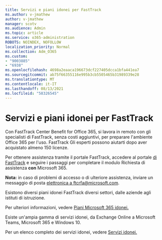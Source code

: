 ```yaml
---
title: Servizi e piani idonei per FastTrack
ms.author: v-jmathew
author: v-jmathew
manager: scotv
ms.audience: Admin
ms.topic: article
ms.service: o365-administration
ROBOTS: NOINDEX, NOFOLLOW
localization_priority: Normal
ms.collection: Adm_O365
ms.custom:
- "9003885"
- "6938"
ms.openlocfilehash: 4698a2eaaca196673dcf227405dcca1bfa441ea7
ms.sourcegitcommit: ab75f66355116e995b3cb5505465b31989339e28
ms.translationtype: MT
ms.contentlocale: it-IT
ms.lasthandoff: 08/13/2021
ms.locfileid: "58326545"
---
```

# <a name="eligible-services-and-plans-for-fasttrack"></a>Servizi e piani idonei per FastTrack

Con FastTrack Center Benefit for Office 365, si lavora in remoto con gli specialisti di FastTrack, senza costi aggiuntivi, per preparare l'ambiente Office 365 per l'uso. FastTrack Gli esperti possono aiutarti dopo aver acquistato almeno 150 licenze.

Per ottenere assistenza tramite il portale FastTrack, accedere al portale [di FastTrack](https://go.microsoft.com/fwlink/?linkid=2125443) e seguire i passaggi per completare il modulo Richiesta di assistenza **con** Microsoft 365.

**Nota:** in caso di problemi di accesso o di ulteriore assistenza, inviare un messaggio di posta [elettronica a ftcrfa@microsoft.com](mailto:ftcrfa@microsoft.com).

Esistono diversi piani idonei FastTrack diversi settori, dalle aziende agli istituti di istruzione.

Per ulteriori informazioni, vedere [Piani Microsoft 365 idonei.](https://go.microsoft.com/fwlink/?linkid=2125459)

Esiste un'ampia gamma di servizi idonei, da Exchange Online a Microsoft Teams, Microsoft 365 e Windows 10.

Per un elenco completo dei servizi idonei, vedere [Servizi idonei.](https://go.microsoft.com/fwlink/?linkid=2125636)

